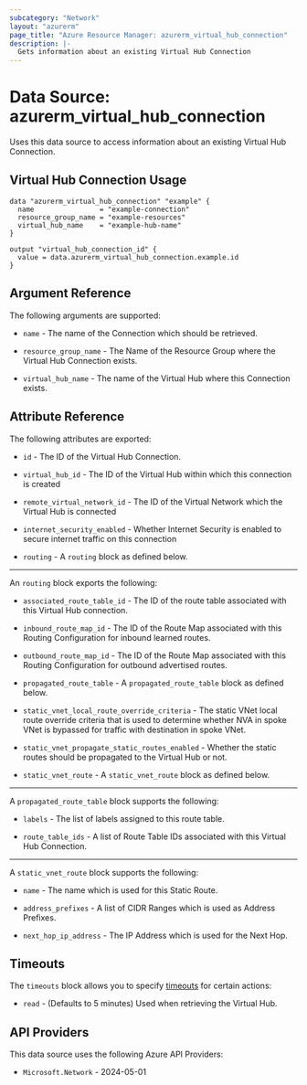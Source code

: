 ```yaml
---
subcategory: "Network"
layout: "azurerm"
page_title: "Azure Resource Manager: azurerm_virtual_hub_connection"
description: |-
  Gets information about an existing Virtual Hub Connection
---
```


# Data Source: azurerm_virtual_hub_connection

Uses this data source to access information about an existing Virtual Hub Connection.

## Virtual Hub Connection Usage

```hcl
data "azurerm_virtual_hub_connection" "example" {
  name                = "example-connection"
  resource_group_name = "example-resources"
  virtual_hub_name    = "example-hub-name"
}

output "virtual_hub_connection_id" {
  value = data.azurerm_virtual_hub_connection.example.id
}
```

## Argument Reference

The following arguments are supported:

* `name` - The name of the Connection which should be retrieved.

* `resource_group_name` - The Name of the Resource Group where the Virtual Hub Connection exists.

*  `virtual_hub_name` - The name of the Virtual Hub where this Connection exists.

## Attribute Reference

The following attributes are exported:

* `id` - The ID of the Virtual Hub Connection.

* `virtual_hub_id` - The ID of the Virtual Hub within which this connection is created

* `remote_virtual_network_id` - The ID of the Virtual Network which the Virtual Hub is connected

* `internet_security_enabled` - Whether Internet Security is enabled to secure internet traffic on this connection

* `routing` - A `routing` block as defined below.

---

An `routing` block exports the following:

* `associated_route_table_id` - The ID of the route table associated with this Virtual Hub connection.

* `inbound_route_map_id` - The ID of the Route Map associated with this Routing Configuration for inbound learned routes.

* `outbound_route_map_id` - The ID of the Route Map associated with this Routing Configuration for outbound advertised routes.

* `propagated_route_table` - A `propagated_route_table` block as defined below.

* `static_vnet_local_route_override_criteria` - The static VNet local route override criteria that is used to determine whether NVA in spoke VNet is bypassed for traffic with destination in spoke VNet.

* `static_vnet_propagate_static_routes_enabled` - Whether the static routes should be propagated to the Virtual Hub or not.

* `static_vnet_route` - A `static_vnet_route` block as defined below.

---

A `propagated_route_table` block supports the following:

* `labels` - The list of labels assigned to this route table.

* `route_table_ids` - A list of Route Table IDs associated with this Virtual Hub Connection.

---

A `static_vnet_route` block supports the following:

* `name` - The name which is used for this Static Route.

* `address_prefixes` - A list of CIDR Ranges which is used as Address Prefixes.

* `next_hop_ip_address` - The IP Address which is used for the Next Hop.

## Timeouts

The `timeouts` block allows you to specify [timeouts](https://developer.hashicorp.com/terraform/language/resources/configure#define-operation-timeouts) for certain actions:

* `read` - (Defaults to 5 minutes) Used when retrieving the Virtual Hub.

## API Providers
<!-- This section is generated, changes will be overwritten -->
This data source uses the following Azure API Providers:

* `Microsoft.Network` - 2024-05-01
